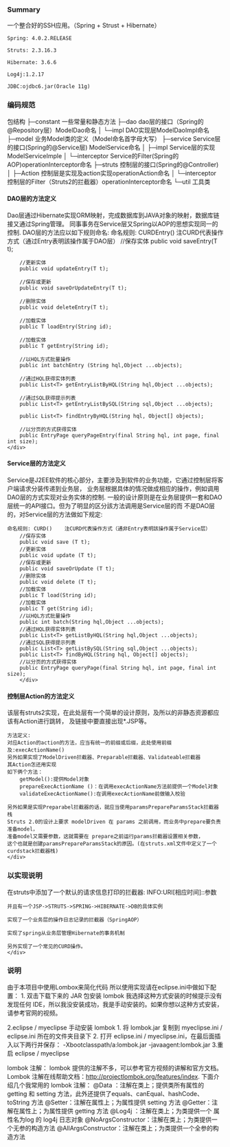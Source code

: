 <H3>Summary</H3>
一个整合好的SSH应用。（Spring + Strust + Hibernate）

	Spring:	4.0.2.RELEASE
	
	Struts: 2.3.16.3
	
	Hibernate: 3.6.6
	
	Log4j:1.2.17
	
	JDBC:ojdbc6.jar(Oracle 11g)
<h3>编码规范</h3>
	包结构
    ├─constant        一些常量和静态方法
    ├─dao            dao层的接口（Spring的@Repository层）ModelDao命名
    │  └─impl		   DAO实现层ModelDaoImpl命名
    ├─model          业务Model类的定义（Model命名首字母大写）
    ├─service          Service层的接口(Spring的@Service层) ModelService命名
    │  ├─impl        Service层的实现ModelServiceImple
    │  └─interceptor   Service的Filter(Spring的AOP)operationInterceptor命名
    ├─struts           控制层的接口(Spring的@Controller) 
    │  ├─Action      控制层是实现及action实现operationAction命名
    │  └─interceptor  控制层的Filter（Struts2的拦截器）operationInterceptor命名
	└─util             工具类
<h4>DAO层的方法定义</h4>
	<div>
		Dao层通过Hibernate实现ORM映射，完成数据库到JAVA对象的映射，数据库链接又通过Spring管理。
		同事事务在Service层又Spring以AOP的思想实现同一的控制.
		DAO层的方法应以如下规则命名:
		命名规则: CURDEntry() 	注CURD代表操作方式（通过Entry表明該操作属于DAO层）
		//保存实体
		public void saveEntry(T t);
		
		//更新实体
		public void updateEntry(T t);
		
		//保存或更新
		public void saveOrUpdateEntry(T t);
		
		//删除实体
		public void deleteEntry(T t);
		
		//加载实体
		public T loadEntry(String id);
		
		//加载实体
		public T getEntry(String id);
		
		//以HQL方式批量操作
		public int batchEntry (String hql,Object ...objects);
		
		//通过HQL获得实体列表
		public List<T> getEntryListByHQL(String hql,Object ...objects);
		
		//通过SQL获得提示列表
		public List<T> getEntryListBySQL(String sql,Object ...objects);
	
		public List<T> findEntryByHQL(String hql, Object[] objects);
		
		//以分页的方式获得实体
		public EntryPage queryPageEntry(final String hql, int page, final int size);
	</div>
	
<h4>Service层的方法定义</h4>
	<div>
	Service是J2EE软件的核心部分，主要涉及到软件的业务功能，它通过控制层将客户端请求分装传递到业务层，
	业务层根据具体的情况做成相应的操作，例如调用DAO层的方式实现对业务实体的控制.
	一般的设计原则是在业务层提供一套和DAO层统一的API接口。但为了明显的区分該方法调用是Service层的而
	不是DAO层的，对Service层的方法做如下规定:

	命名规则: CURD() 	注CURD代表操作方式（通非Entry表明該操作属于Service层）
		//保存实体
		public void save (T t);
		//更新实体
		public void update (T t);	
		//保存或更新
		public void saveOrUpdate (T t);
		//删除实体
		public void delete (T t);
		//加载实体
		public T load(String id);
		//加载实体
		public T get(String id);
		//以HQL方式批量操作
		public int batch(String hql,Object ...objects);
		//通过HQL获得实体列表
		public List<T> getListByHQL(String hql,Object ...objects);
		//通过SQL获得提示列表
		public List<T> getListBySQL(String sql,Object ...objects);
		public List<T> findByHQL(String hql, Object[] objects);
		//以分页的方式获得实体
		public EntryPage queryPage(final String hql, int page, final int size);
		</div>
<h4>控制层Action的方法定义</h4>
	<div>
	该层有struts2实现，在此处层有一个简单的设计原则，及所以的非静态资源都应该有Action进行跳转，
	及链接中要直接出现*.JSP等。
	
	方法定义:
	对应Action的action的方法，应当有统一的前缀或后缀，此处使用前缀及:execActionName()
	另外如果实现了ModelDriven拦截器、Preparable拦截器、Validateable拦截器
	其Action怎还用实现
	如下俩个方法：
		getModel():提供Model对象
		prepareExecActionName ()：在调用execActionName方法前提供一个Model对象
		validateExecActionName():在调用execActionName前做输入校验

	另外如果是实现Preparabel拦截器的话，就应当使用paramsPrepareParamsStack拦截器栈
	Struts 2.0的设计上要求 modelDriven 在 params 之前调用，而业务中prepare要负责准备model，
	准备model又需要参数，这就需要在 prepare之前运行params拦截器设置相关参数，
	这个也就是创建paramsPrepareParamsStack的原因。(在struts.xml文件中定义了一个curdstack拦截器栈)
	</div>
	

	
<h3>以实现说明</h3>
	<div>
	在struts中添加了一个默认的请求信息打印的拦截器:
		INFO:URI[相应时间]::参数

	并且有一个JSP->STRUTS->SPRING->HIBERNATE->DB的具体实例
	
	实现了一个业务层的操作日志记录的拦截器（SpringAOP）
	
	实现了spring从业务层管理Hibernate的事务机制
	
	另外实现了一个常见的CURD操作。
	</div>
	
<h3>说明</h3>
<div>
由于本项目中使用Lombox来简化代码
所以使用实现请在eclipse.ini中做如下配置：
	1. 双击下载下来的 JAR 包安装 lombok
    我选择这种方式安装的时候提示没有发现任何 IDE，所以我没安装成功，我是手动安装的。如果你想以这种方式安装，请参考官网的视频。

2.eclipse / myeclipse 手动安装 lombok
    1. 将 lombok.jar 复制到 myeclipse.ini / eclipse.ini 所在的文件夹目录下
    2. 打开 eclipse.ini / myeclipse.ini，在最后面插入以下两行并保存：
        -Xbootclasspath/a:lombok.jar
        -javaagent:lombok.jar
    3.重启 eclipse / myeclipse

lombok 注解：
    lombok 提供的注解不多，可以参考官方视频的讲解和官方文档。
    Lombok 注解在线帮助文档：http://projectlombok.org/features/index.
    下面介绍几个我常用的 lombok 注解：
        @Data   ：注解在类上；提供类所有属性的 getting 和 setting 方法，此外还提供了equals、canEqual、hashCode、toString 方法
        @Setter：注解在属性上；为属性提供 setting 方法
        @Getter：注解在属性上；为属性提供 getting 方法
        @Log4j ：注解在类上；为类提供一个 属性名为log 的 log4j 日志对象
        @NoArgsConstructor：注解在类上；为类提供一个无参的构造方法
        @AllArgsConstructor：注解在类上；为类提供一个全参的构造方法	
</div>